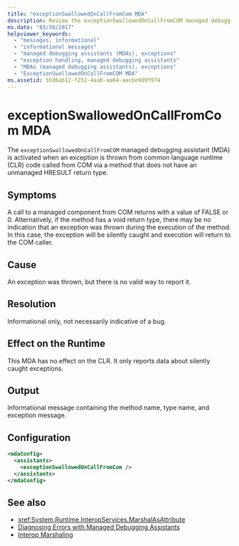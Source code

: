 ```yaml
---
title: "exceptionSwallowedOnCallFromCom MDA"
description: Review the exceptionSwallowedOnCallFromCOM managed debugging assistant in .NET. This MDA occurs if an exception was thrown but there's no good way to report it.
ms.date: "03/30/2017"
helpviewer_keywords: 
  - "messages, informational"
  - "informational messages"
  - "managed debugging assistants (MDAs), exceptions"
  - "exception handling, managed debugging assistants"
  - "MDAs (managed debugging assistants), exceptions"
  - "ExceptionSwallowedOnCallFromCOM MDA"
ms.assetid: 55d6ab12-f251-4aab-aa64-aacbe9d9f974
---
```

# exceptionSwallowedOnCallFromCom MDA
The `exceptionSwallowedOnCallFromCOM` managed debugging assistant (MDA) is activated when an exception is thrown from common language runtime (CLR) code called from COM via a method that does not have an unmanaged HRESULT return type.  
  
## Symptoms  
 A call to a managed component from COM returns with a value of FALSE or 0. Alternatively, if the method has a void return type, there may be no indication that an exception was thrown during the execution of the method. In this case, the exception will be silently caught and execution will return to the COM caller.  
  
## Cause  
 An exception was thrown, but there is no valid way to report it.  
  
## Resolution  
 Informational only, not necessarily indicative of a bug.  
  
## Effect on the Runtime  
 This MDA has no effect on the CLR. It only reports data about silently caught exceptions.  
  
## Output  
 Informational message containing the method name, type name, and exception message.  
  
## Configuration  
  
```xml  
<mdaConfig>  
  <assistants>  
    <exceptionSwallowedOnCallFromCom />  
  </assistants>  
</mdaConfig>  
```  
  
## See also

- <xref:System.Runtime.InteropServices.MarshalAsAttribute>
- [Diagnosing Errors with Managed Debugging Assistants](diagnosing-errors-with-managed-debugging-assistants.md)
- [Interop Marshaling](../interop/interop-marshaling.md)
